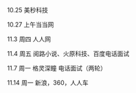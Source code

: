 10.25 美秒科技

10.27 上午当当网

11.3 周四 人人网

11.4 周五 阅路小说、火原科技、百度电话面试

11.7 周一 格灵深瞳 电话面试（两轮）

11.14 周一 新浪，360，人人车